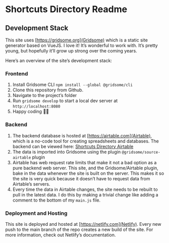 # Shortcuts Directory Readme

## Development Stack
This site uses [https://gridsome.org](Gridsome) which is a static site generator based on VueJS. I love it! It’s wonderful to work with. It’s pretty young, but hopefully it’ll grow up strong over the coming years. 

Here’s an overview of the site’s development stack:

### Frontend 

1. Install Gridsome CLI `npm install --global @gridsome/cli` 
2. Clone this repository from Github.
3. Navigate to the project’s folder
3. Run `gridsome develop` to start a local dev server at `http://localhost:8080`
4. Happy coding 🎉🙌

### Backend
1. The backend database is hosted at [https://airtable.com](Airtable), which is a no-code tool for creating spreadsheets and databases. The backend can be viewed here:  [Shortcuts Directory Airtable](https://airtable.com/shrIb2h07RQo1JcI2)
2. The data is imported into Gridsome using the plugin `@gridsome/source-airtable` plugin
3. Airtable has web request rate limits that make it not a bad option as a pure backend web server. This site, and the Gridsome/Airtable plugin, bake in the data whenever the site is built on the server. This makes it so the site is very quick because it doesn’t have to request data from Airtable’s servers.
4. Every time the data in Airtable changes, the site needs to be rebuilt to pull in the latest data. I do this by making a trivial change like adding a comment to the bottom of my `main.js` file.   


### Deployment and Hosting
This site is deployed and hosted at [https://netlify.com](Netlify). Every new push to the main branch of the repo creates a new build of the site. For more information, check out Netlify’s documentation. 
